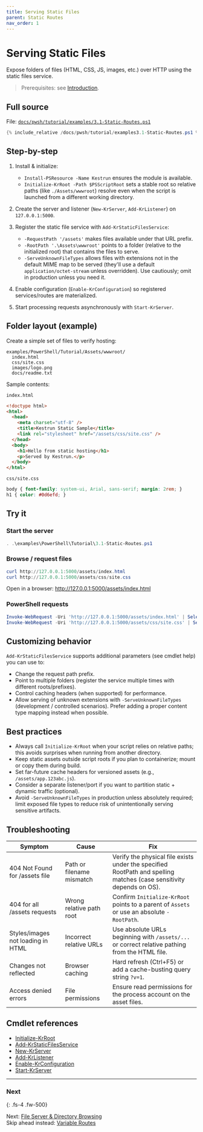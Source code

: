 ```yaml
---
title: Serving Static Files
parent: Static Routes
nav_order: 1
---
```


# Serving Static Files

Expose folders of files (HTML, CSS, JS, images, etc.) over HTTP using the static files service.

> Prerequisites: see [Introduction][Introduction].

## Full source

File: [`docs/pwsh/tutorial/examples/3.1-Static-Routes.ps1`][3.1-Static-Routes.ps1]

```powershell
{% include_relative /docs/pwsh/tutorial/examples3.1-Static-Routes.ps1 %}
```

## Step-by-step

1. Install & initialize:
   - `Install-PSResource -Name Kestrun` ensures the module is available.
   - `Initialize-KrRoot -Path $PSScriptRoot` sets a stable root so relative paths (like `./Assets/wwwroot`)
     resolve even when the script is launched from a different working directory.
2. Create the server and listener (`New-KrServer`, `Add-KrListener`) on `127.0.0.1:5000`.
3. Register the static file service with `Add-KrStaticFilesService`:

   - `-RequestPath '/assets'` makes files available under that URL prefix.
   - `-RootPath '.\Assets\wwwroot'` points to a folder (relative to the initialized root) that contains the
     files to serve.
   - `-ServeUnknownFileTypes` allows files with extensions not in the default MIME map to be served (they'll
     use a default `application/octet-stream` unless overridden). Use cautiously; omit in production unless
     you need it.

4. Enable configuration (`Enable-KrConfiguration`) so registered services/routes are materialized.
5. Start processing requests asynchronously with `Start-KrServer`.

## Folder layout (example)

Create a simple set of files to verify hosting:

```text
examples/PowerShell/Tutorial/Assets/wwwroot/
  index.html
  css/site.css
  images/logo.png
  docs/readme.txt
```

Sample contents:

`index.html`

```html
<!doctype html>
<html>
  <head>
    <meta charset="utf-8" />
    <title>Kestrun Static Sample</title>
    <link rel="stylesheet" href="/assets/css/site.css" />
  </head>
  <body>
    <h1>Hello from static hosting</h1>
    <p>Served by Kestrun.</p>
  </body>
</html>
```

`css/site.css`

```css
body { font-family: system-ui, Arial, sans-serif; margin: 2rem; }
h1 { color: #0d6efd; }
```

## Try it

### Start the server

```powershell
. .\examples\PowerShell\Tutorial\3.1-Static-Routes.ps1
```

### Browse / request files

```powershell
curl http://127.0.0.1:5000/assets/index.html
curl http://127.0.0.1:5000/assets/css/site.css
```

Open in a browser: <http://127.0.0.1:5000/assets/index.html>

### PowerShell requests

```powershell
Invoke-WebRequest -Uri 'http://127.0.0.1:5000/assets/index.html' | Select-Object -ExpandProperty Content
Invoke-WebRequest -Uri 'http://127.0.0.1:5000/assets/css/site.css' | Select-Object -ExpandProperty Content
```

## Customizing behavior

`Add-KrStaticFilesService` supports additional parameters (see cmdlet help) you can use to:

- Change the request path prefix.
- Point to multiple folders (register the service multiple times with different roots/prefixes).
- Control caching headers (when supported) for performance.
- Allow serving of unknown extensions with `-ServeUnknownFileTypes` (development / controlled scenarios).
  Prefer adding a proper content type mapping instead when possible.

## Best practices

- Always call `Initialize-KrRoot` when your script relies on relative paths; this avoids surprises when running from another directory.
- Keep static assets outside script roots if you plan to containerize; mount or copy them during build.
- Set far-future cache headers for versioned assets (e.g., `/assets/app.123abc.js`).
- Consider a separate listener/port if you want to partition static + dynamic traffic (optional).
- Avoid `-ServeUnknownFileTypes` in production unless absolutely required; limit exposed file types to reduce
  risk of unintentionally serving sensitive artifacts.

## Troubleshooting

| Symptom                           | Cause                     | Fix                                                                                                                 |
|-----------------------------------|---------------------------|---------------------------------------------------------------------------------------------------------------------|
| 404 Not Found for /assets file    | Path or filename mismatch | Verify the physical file exists under the specified RootPath and spelling matches (case sensitivity depends on OS). |
| 404 for all /assets requests      | Wrong relative path root  | Confirm `Initialize-KrRoot` points to a parent of `Assets` or use an absolute `-RootPath`.                          |
| Styles/images not loading in HTML | Incorrect relative URLs   | Use absolute URLs beginning with `/assets/...` or correct relative pathing from the HTML file.                      |
| Changes not reflected             | Browser caching           | Hard refresh (Ctrl+F5) or add a cache-busting query string `?v=1`.                                                  |
| Access denied errors              | File permissions          | Ensure read permissions for the process account on the asset files.                                                 |

## Cmdlet references

- [Initialize-KrRoot][Initialize-KrRoot]
- [Add-KrStaticFilesService][Add-KrStaticFilesService]
- [New-KrServer][New-KrServer]
- [Add-KrListener][Add-KrListener]
- [Enable-KrConfiguration][Enable-KrConfiguration]
- [Start-KrServer][Start-KrServer]

---

### Next

{: .fs-4 .fw-500}

Next: [File Server & Directory Browsing](./2.File-Server)  
Skip ahead instead: [Variable Routes](../4.variable/index)

[Initialize-KrRoot]: /docs/pwsh/cmdlets/Initialize-KrRoot
[Add-KrStaticFilesService]: /docs/pwsh/cmdlets/Add-KrStaticFilesService
[New-KrServer]: /docs/pwsh/cmdlets/New-KrServer
[Add-KrListener]: /docs/pwsh/cmdlets/Add-KrListener
[Enable-KrConfiguration]: /docs/pwsh/cmdlets/Enable-KrConfiguration
[Start-KrServer]: /docs/pwsh/cmdlets/Start-KrServer
[3.1-Static-Routes.ps1]: /docs/pwsh/tutorial/examples/3.1-Static-Routes.ps1
[Introduction]: ../1.introduction/index#prerequisites
